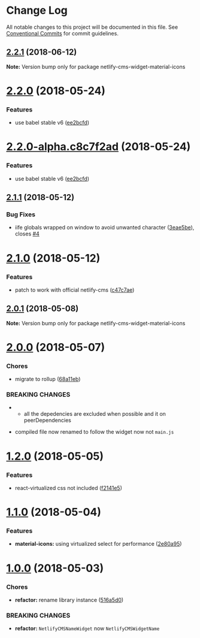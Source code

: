 # Change Log

All notable changes to this project will be documented in this file.
See [Conventional Commits](https://conventionalcommits.org) for commit guidelines.

<a name="2.2.1"></a>
## [2.2.1](https://github.com/ekoeryanto/netlify-cms-widgets/compare/netlify-cms-widget-material-icons@2.2.0...netlify-cms-widget-material-icons@2.2.1) (2018-06-12)




**Note:** Version bump only for package netlify-cms-widget-material-icons

<a name="2.2.0"></a>
# [2.2.0](https://github.com/ekoeryanto/netlify-cms-widgets/compare/netlify-cms-widget-material-icons@2.1.1...netlify-cms-widget-material-icons@2.2.0) (2018-05-24)


### Features

* use babel stable v6 ([ee2bcfd](https://github.com/ekoeryanto/netlify-cms-widgets/commit/ee2bcfd))




<a name="2.2.0-alpha.c8c7f2ad"></a>
# [2.2.0-alpha.c8c7f2ad](https://github.com/ekoeryanto/netlify-cms-widgets/compare/netlify-cms-widget-material-icons@2.1.1...netlify-cms-widget-material-icons@2.2.0-alpha.c8c7f2ad) (2018-05-24)


### Features

* use babel stable v6 ([ee2bcfd](https://github.com/ekoeryanto/netlify-cms-widgets/commit/ee2bcfd))




<a name="2.1.1"></a>
## [2.1.1](https://github.com/ekoeryanto/netlify-cms-widgets/compare/netlify-cms-widget-material-icons@2.1.0...netlify-cms-widget-material-icons@2.1.1) (2018-05-12)


### Bug Fixes

* iife globals wrapped on window to avoid unwanted character ([3eae5be](https://github.com/ekoeryanto/netlify-cms-widgets/commit/3eae5be)), closes [#4](https://github.com/ekoeryanto/netlify-cms-widgets/issues/4)




<a name="2.1.0"></a>
# [2.1.0](https://github.com/ekoeryanto/netlify-cms-widgets/compare/netlify-cms-widget-material-icons@2.0.1...netlify-cms-widget-material-icons@2.1.0) (2018-05-12)


### Features

* patch to work with official netlify-cms ([c47c7ae](https://github.com/ekoeryanto/netlify-cms-widgets/commit/c47c7ae))




<a name="2.0.1"></a>
## [2.0.1](https://github.com/ekoeryanto/netlify-cms-widgets/compare/netlify-cms-widget-material-icons@2.0.0...netlify-cms-widget-material-icons@2.0.1) (2018-05-08)




**Note:** Version bump only for package netlify-cms-widget-material-icons

<a name="2.0.0"></a>
# [2.0.0](https://github.com/ekoeryanto/netlify-cms-widgets/compare/netlify-cms-widget-material-icons@1.2.0...netlify-cms-widget-material-icons@2.0.0) (2018-05-07)


### Chores

* migrate to rollup ([68a11eb](https://github.com/ekoeryanto/netlify-cms-widgets/commit/68a11eb))


### BREAKING CHANGES

* - all the depedencies are excluded when possible and it on peerDependencies
- compiled file now renamed to follow the widget now not `main.js`




<a name="1.2.0"></a>
# [1.2.0](https://github.com/ekoeryanto/netlify-cms-widgets/compare/netlify-cms-widget-material-icons@1.1.0...netlify-cms-widget-material-icons@1.2.0) (2018-05-05)


### Features

* react-virtualized css not included ([f2141e5](https://github.com/ekoeryanto/netlify-cms-widgets/commit/f2141e5))




<a name="1.1.0"></a>
# [1.1.0](https://github.com/ekoeryanto/netlify-cms-widgets/compare/netlify-cms-widget-material-icons@1.0.0...netlify-cms-widget-material-icons@1.1.0) (2018-05-04)


### Features

* **material-icons:** using virtualized select for performance ([2e80a95](https://github.com/ekoeryanto/netlify-cms-widgets/commit/2e80a95))




<a name="1.0.0"></a>
# [1.0.0](https://github.com/ekoeryanto/netlify-cms-widgets/compare/netlify-cms-widget-material-icons@0.1.1...netlify-cms-widget-material-icons@1.0.0) (2018-05-03)


### Chores

* **refactor:** rename library instance ([516a5d0](https://github.com/ekoeryanto/netlify-cms-widgets/commit/516a5d0))


### BREAKING CHANGES

* **refactor:** `NetlifyCMSNameWidget` now `NetlifyCMSWidgetName`

